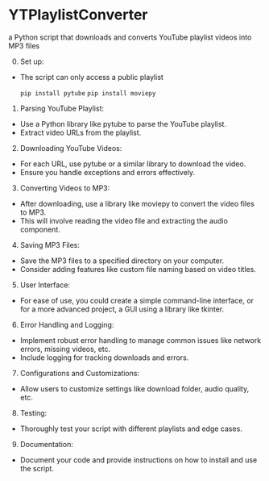 # YTPlaylistConverter
a Python script that downloads and converts YouTube playlist videos into MP3 files

0. Set up:

- The script can only access a public playlist

  `pip install pytube`
  `pip install moviepy`

1. Parsing YouTube Playlist:

- Use a Python library like pytube to parse the YouTube playlist.
- Extract video URLs from the playlist.

2. Downloading YouTube Videos:

- For each URL, use pytube or a similar library to download the video.
- Ensure you handle exceptions and errors effectively.

3. Converting Videos to MP3:

- After downloading, use a library like moviepy to convert the video files to MP3.
- This will involve reading the video file and extracting the audio component.

4. Saving MP3 Files:

- Save the MP3 files to a specified directory on your computer.
- Consider adding features like custom file naming based on video titles.

5. User Interface:

- For ease of use, you could create a simple command-line interface, or for a more advanced project, a GUI using a library like tkinter.

6. Error Handling and Logging:

- Implement robust error handling to manage common issues like network errors, missing videos, etc.
- Include logging for tracking downloads and errors.

7. Configurations and Customizations:

- Allow users to customize settings like download folder, audio quality, etc.

8. Testing:

- Thoroughly test your script with different playlists and edge cases.

9. Documentation:

- Document your code and provide instructions on how to install and use the script.
